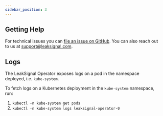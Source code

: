 ```yaml
---
sidebar_position: 3
---
```


## Getting Help

For technical issues you can [file an issue on GitHub](https://github.com/leaksignal/leaksignal/issues). You can also reach out to us at support@leaksignal.com.

## Logs

The LeakSignal Operator exposes logs on a pod in the namespace deployed, i.e. `kube-system`.

To fetch logs on a Kubernetes deployment in the `kube-system` namespace, run:

1. `kubectl -n kube-system get pods`
2. `kubectl -n kube-system logs leaksignal-operator-0`
